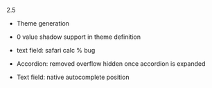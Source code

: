 2.5

- Theme generation

- 0 value shadow support in theme definition
- text field: safari calc % bug
- Accordion: removed overflow hidden once accordion is expanded
- Text field: native autocomplete position
